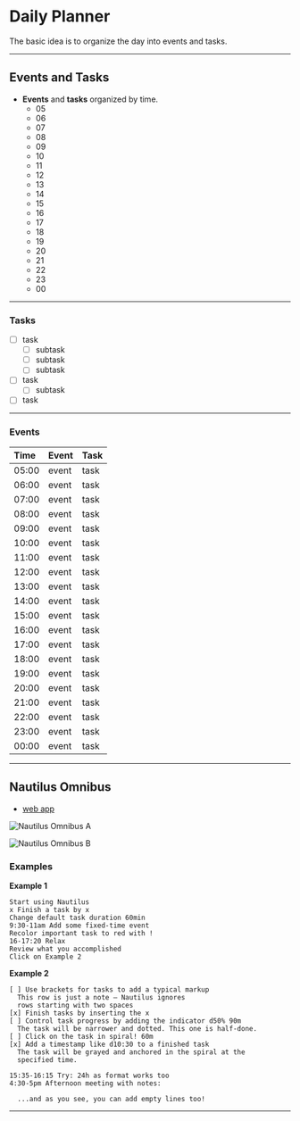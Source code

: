 # Daily Planner 

The basic idea is to organize the day into events and tasks.

-------

## Events and Tasks

- **Events** and **tasks** organized by time.
    - 05
    - 06
    - 07
    - 08
    - 09
    - 10
    - 11
    - 12
    - 13
    - 14
    - 15
    - 16
    - 17
    - 18
    - 19
    - 20
    - 21
    - 22
    - 23
    - 00

-------

### Tasks

- [ ] task
    - [ ] subtask
    - [ ] subtask
    - [ ] subtask
- [ ] task
    - [ ] subtask
- [ ] task

-------

### Events

| Time  | Event | Task |
| :---  | :---- | :--- |
| 05:00 | event | task |
| 06:00 | event | task |
| 07:00 | event | task |
| 08:00 | event | task |
| 09:00 | event | task |
| 10:00 | event | task |
| 11:00 | event | task |
| 12:00 | event | task |
| 13:00 | event | task |
| 14:00 | event | task |
| 15:00 | event | task |
| 16:00 | event | task |
| 17:00 | event | task |
| 18:00 | event | task |
| 19:00 | event | task |
| 20:00 | event | task |
| 21:00 | event | task |
| 22:00 | event | task |
| 23:00 | event | task |
| 00:00 | event | task |

-------

## Nautilus Omnibus

- [web app](https://nautilus-omnibus.web.app/)

![Nautilus Omnibus A](./data/nautilus-omnibus-1.png)

![Nautilus Omnibus B](./data/nautilus-omnibus-2.png)


### Examples

**Example 1**
```
Start using Nautilus
x Finish a task by x
Change default task duration 60min
9:30-11am Add some fixed-time event
Recolor important task to red with !
16-17:20 Relax
Review what you accomplished
Click on Example 2
```

**Example 2**
```
[ ] Use brackets for tasks to add a typical markup
  This row is just a note – Nautilus ignores 
  rows starting with two spaces
[x] Finish tasks by inserting the x
[ ] Control task progress by adding the indicator d50% 90m
  The task will be narrower and dotted. This one is half-done.
[ ] Click on the task in spiral! 60m
[x] Add a timestamp like d10:30 to a finished task
  The task will be grayed and anchored in the spiral at the 
  specified time.

15:35-16:15 Try: 24h as format works too
4:30-5pm Afternoon meeting with notes:

  ...and as you see, you can add empty lines too!
```

-------

